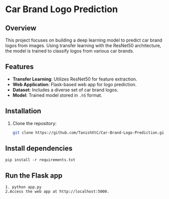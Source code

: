 # Car Brand Logo Prediction

## Overview

This project focuses on building a deep learning model to predict car brand logos from images. Using transfer learning with the ResNet50 architecture, the model is trained to classify logos from various car brands.

## Features

- **Transfer Learning**: Utilizes ResNet50 for feature extraction.
- **Web Application**: Flask-based web app for logo prediction.
- **Dataset**: Includes a diverse set of car brand logos.
- **Model**: Trained model stored in `.h5` format.

## Installation

1. Clone the repository:
   ```bash
   git clone https://github.com/TanishXtC/Car-Brand-Logo-Prediction.git
   ```

## Install dependencies

    pip install -r requirements.txt

## Run the Flask app

    1. python app.py
    2.Access the web app at http://localhost:5000.
